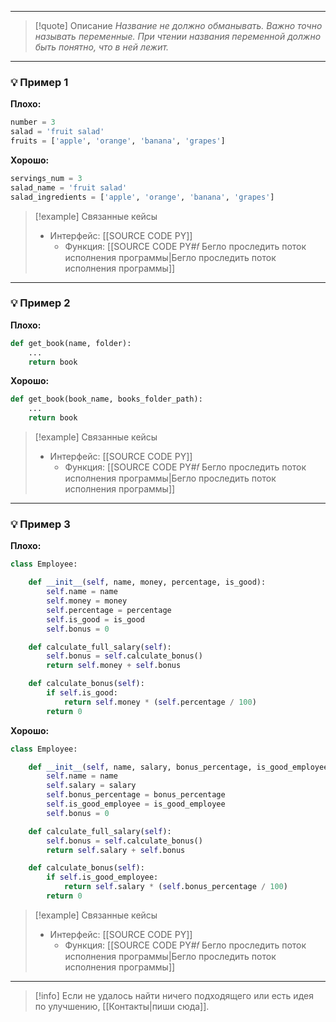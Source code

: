 ***

>[!quote] Описание
_Название не должно обманывать.
Важно точно называть переменные.
При чтении названия переменной должно быть понятно, что в ней лежит._

***
### 💡 Пример 1


**Плохо:**
```python
number = 3
salad = 'fruit salad'
fruits = ['apple', 'orange', 'banana', 'grapes']
```

**Хорошо:**
```python
servings_num = 3
salad_name = 'fruit salad'
salad_ingredients = ['apple', 'orange', 'banana', 'grapes']
```

> [!example] Связанные кейсы
>- Интерфейс: [[SOURCE CODE PY]]
>	- Функция: [[SOURCE CODE PY#𝑓 Бегло проследить поток исполнения программы|Бегло проследить поток исполнения программы]]

***
### 💡 Пример 2


**Плохо:**
```python
def get_book(name, folder):
    ...
    return book
```

**Хорошо:**
```python
def get_book(book_name, books_folder_path):
    ...
    return book
```

> [!example] Связанные кейсы
>- Интерфейс: [[SOURCE CODE PY]]
>	- Функция: [[SOURCE CODE PY#𝑓 Бегло проследить поток исполнения программы|Бегло проследить поток исполнения программы]]

***
### 💡 Пример 3


**Плохо:**
```python
class Employee:

    def __init__(self, name, money, percentage, is_good):
        self.name = name
        self.money = money
        self.percentage = percentage
        self.is_good = is_good
        self.bonus = 0

    def calculate_full_salary(self):
        self.bonus = self.calculate_bonus()
        return self.money + self.bonus

    def calculate_bonus(self):
        if self.is_good:
            return self.money * (self.percentage / 100)
        return 0
```

**Хорошо:**
```python
class Employee:

    def __init__(self, name, salary, bonus_percentage, is_good_employee):
        self.name = name
        self.salary = salary
        self.bonus_percentage = bonus_percentage
        self.is_good_employee = is_good_employee
        self.bonus = 0

    def calculate_full_salary(self):
        self.bonus = self.calculate_bonus()
        return self.salary + self.bonus

    def calculate_bonus(self):
        if self.is_good_employee:
            return self.salary * (self.bonus_percentage / 100)
        return 0
```

> [!example] Связанные кейсы
>- Интерфейс: [[SOURCE CODE PY]]
>	- Функция: [[SOURCE CODE PY#𝑓 Бегло проследить поток исполнения программы|Бегло проследить поток исполнения программы]]

***

> [!info]
> Если не удалось найти ничего подходящего или есть идея по улучшению, [[Контакты|пиши сюда]].
